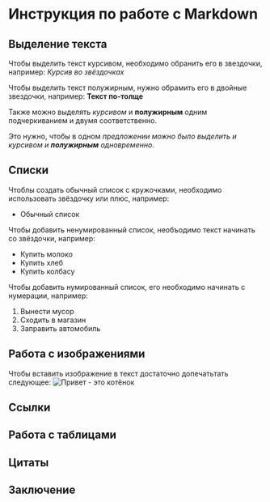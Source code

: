 # Инструкция по работе с Markdown

## Выделение текста

Чтобы выделить текст курсивом, необходимо обранить его в звездочки, например: *Курсив во звёздочках*

Чтобы выделить текст полужирным, нужно обрамить его в двойные звездочки, например: **Текст по-толще**

Также можно выделять _курсивом_ и __полужирным__ одним подчеркиванием и двумя соответственно.

Это нужно, чтобы в одном _предложении можно было выделить и курсивом и **полужирным** одновременно_.

## Списки

Чтоблы создать обычный список с кружочками, необходимо использовать звёздочку или плюс, например:
+ Обычный список

Чтобы добавить ненумированный список, необъодимо текст начинать со звёздочки, например:
* Купить молоко
* Купить хлеб
* Купить колбасу

Чтобы добавить нумированный список, его необходимо начинать с нумерации, например:

1. Вынести мусор
2. Сходить в магазин
3. Заправить автомобиль

## Работа с изображениями

Чтобы вставить изображение в текст достаточно допечатьтать следующее: 
![Привет - это котёнок](kotenok.jpg)

## Ссылки

## Работа с таблицами

## Цитаты

## Заключение